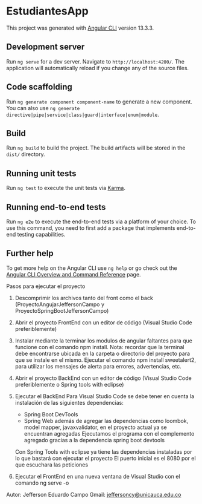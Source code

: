 # EstudiantesApp

This project was generated with [Angular CLI](https://github.com/angular/angular-cli) version 13.3.3.

## Development server

Run `ng serve` for a dev server. Navigate to `http://localhost:4200/`. The application will automatically reload if you change any of the source files.

## Code scaffolding

Run `ng generate component component-name` to generate a new component. You can also use `ng generate directive|pipe|service|class|guard|interface|enum|module`.

## Build

Run `ng build` to build the project. The build artifacts will be stored in the `dist/` directory.

## Running unit tests

Run `ng test` to execute the unit tests via [Karma](https://karma-runner.github.io).

## Running end-to-end tests

Run `ng e2e` to execute the end-to-end tests via a platform of your choice. To use this command, you need to first add a package that implements end-to-end testing capabilities.

## Further help

To get more help on the Angular CLI use `ng help` or go check out the [Angular CLI Overview and Command Reference](https://angular.io/cli) page.


Pasos para ejecutar el proyecto 

1. Descomprimir los archivos tanto del front como el back (ProyectoAngujarJeffersonCampo y ProyectoSpringBootJeffersonCampo)

2. Abrir el proyecto FrontEnd con un editor de código (Visual Studio Code preferiblemente)

3. Instalar mediante la terminar los modulos de angular faltantes para que funcione con el comando npm install.
Nota: recordar que la terminal debe encontrarse ubicada en la carpeta o directorio del proyecto para que se instale en el mismo.
   Ejecutar el comando npm install sweetalert2, para utilizar los mensajes de alerta para errores, advertencias, etc.

4. Abrir el proyecto BackEnd con un editor de código (Visual Studio Code preferiblemente o Spring tools with eclipse)

5. Ejecutar el BackEnd 
   Para Visual Studio Code se debe tener en cuenta la instalación de las siguientes dependencias:
   * Spring Boot DevTools
   * Spring Web 
   además de agregar las dependencias como loombok, model mapper, javaxvalidator, en el proyecto actual ya se encuentran agregadas
   Ejecutamos el programa con el complemento agregado gracias a la dependencia spring boot devtools
   
   Con Spring Tools with eclipse ya tiene las dependencias instaladas por lo que bastará con ejecutar el proyecto
   El puerto inicial es el 8080 por el que escuchara las peticiones

6. Ejecutar el FrontEnd en una nueva ventana de Visual Studio con el comando ng serve -o
   

Autor: Jefferson Eduardo Campo
Gmail: jeffersoncy@unicauca.edu.co
   
